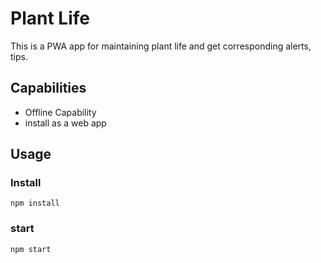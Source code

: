 # Plant Life

This is a PWA app for maintaining plant life and get corresponding alerts, tips.

## Capabilities

- Offline Capability
- install as a web app

## Usage

### Install

`npm install`

### start

`npm start`
